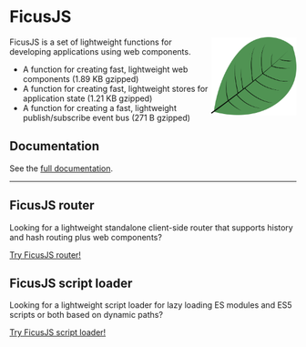 # FicusJS

<img src="img/ficusjs.svg" alt="FicusJS" width="150" align="right">

FicusJS is a set of lightweight functions for developing applications using web components.

- A function for creating fast, lightweight web components (1.89 KB gzipped)
- A function for creating fast, lightweight stores for application state (1.21 KB gzipped)
- A function for creating a fast, lightweight publish/subscribe event bus (271 B gzipped)

## Documentation

See the [full documentation](https://docs.ficusjs.org).

---

## FicusJS router

Looking for a lightweight standalone client-side router that supports history and hash routing plus web components?

[Try FicusJS router!](https://router.ficusjs.org)

## FicusJS script loader

Looking for a lightweight script loader for lazy loading ES modules and ES5 scripts or both based on dynamic paths?

[Try FicusJS script loader!](https://script.ficusjs.org)
